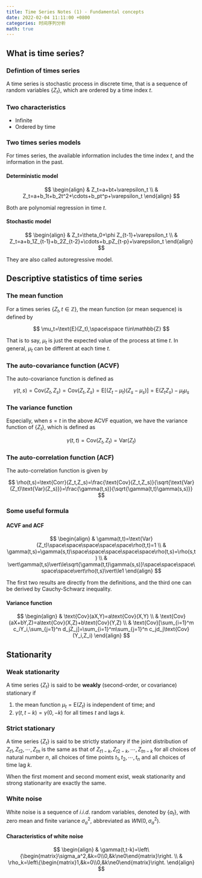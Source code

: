 ```yaml
---
title: Time Series Notes (1) - Fundamental concepts
date: 2022-02-04 11:11:00 +0800
categories: 时间序列分析
math: true
---
```


## What is time series?

### Defintion of times series

A time series is stochastic process in discrete time, that is a sequence of random variables $\{Z_t\}$, which are ordered by a time index $t$.

### Two characteristics

- Infinite
- Ordered by time

### Two times series models

For times series, the available information includes the time index $t$, and the information in the past.

#### Deterministic model

$$
\begin{align}
& Z_t=a+bt+\varepsilon_t \\
& Z_t=a+b_1t+b_2t^2+\cdots+b_pt^p+\varepsilon_t
\end{align}
$$

Both are polynomial regression in time $t$.

#### Stochastic model

$$
\begin{align}
& Z_t=\theta_0+\phi Z_{t-1}+\varepsilon_t \\
& Z_t=a+b_1Z_{t-1}+b_2Z_{t-2}+\cdots+b_pZ_{t-p}+\varepsilon_t
\end{align}
$$

They are also called autoregressive model.

## Descriptive statistics of time series

### The mean function

For a times series $\{Z_t,t\in\mathbb{Z}\}$, the mean function (or mean sequence) is defined by


$$
\mu_t=\text{E}(Z_t),\space\space t\in\mathbb{Z}
$$


That is to say, $\mu_t$ is just the expected value of the process at time $t$. In general, $\mu_t$ can be different at each time $t$.

### The auto-covariance function (ACVF)

 The auto-covariance function is defined as


$$
\gamma(t,s)=\text{Cov}(Z_t,Z_s)=\text{Cov}{(Z_t,Z_s)=\text{E}[(Z_t-\mu_t)(Z_s-\mu_s)]=\text{E}(Z_tZ_s)-\mu_t\mu_s}
$$

### The variance function

Especially, when $s=t$ in the above ACVF equation, we have the variance function of $\{Z_t\}$, which is defined as


$$
\gamma(t,t)=\text{Cov}(Z_t,Z_t)=\text{Var}(Z_t)
$$

### The auto-correlation function (ACF)

The auto-correlation function is given by


$$
\rho(t,s)=\text{Corr}(Z_t,Z_s)=\frac{\text{Cov}(Z_t,Z_s)}{\sqrt{\text{Var}(Z_t)\text{Var}(Z_s)}}=\frac{\gamma(t,s)}{\sqrt{\gamma(t,t)\gamma(s,s)}}
$$

### Some useful formula

#### ACVF and ACF

$$
\begin{align}
& \gamma(t,t)=\text{Var}(Z_t)\space\space\space\space\space\rho(t,t)=1 \\
& \gamma(t,s)=\gamma(s,t)\space\space\space\space\space\rho(t,s)=\rho(s,t) \\
& \vert\gamma(t,s)\vert\le\sqrt{\gamma(t,t)\gamma(s,s)}\space\space\space\space\space\vert\rho(t,s)\vert\le1
\end{align}
$$

The first two results are directly from the definitions, and the third one can be derived by Cauchy-Schwarz inequality.

#### Variance function

$$
\begin{align}
& \text{Cov}(aX,Y)=a\text{Cov}(X,Y) \\
& \text{Cov}(aX+bY,Z)=a\text{Cov}(X,Z)+b\text{Cov}(Y,Z) \\
& \text{Cov}[\sum_{i=1}^m c_iY_i,\sum_{j=1}^n d_jZ_j]=\sum_{i=1}^m\sum_{j=1}^n c_jd_j\text{Cov}(Y_i,Z_i)
\end{align}
$$

## Stationarity

### Weak stationarity

A time series $\{Z_t\}$ is said to be **weakly** (second-order, or covariance) stationary if

1. the mean function $\mu_t=\text{E}(Z_t)$ is independent of time; and
2. $\gamma(t,t-k)=\gamma(0,-k)$ for all times $t$ and lags $k$.

### Strict stationary

A time series $\{Z_t\}$ is said to be strictly stationary if the joint distribution of $Z_{t1},Z_{t2},\cdots,Z_{tn}$ is the same as that of $Z_{t1−k},Z_{t2−k},\cdots,Z_{tn−k}$ for all choices of natural number $n$, all choices of time points $t_1,t_2,\cdots,t_n$ and all choices of time lag $k$.

When the first moment and second moment exist, weak stationarity and strong stationarity are exactly the same.

### White noise

White noise is a sequence of $i.i.d.$ random variables, denoted by $\{a_t\}$, with zero mean and finite variance $\sigma_a^2$, abbreviated as $WN(0,\sigma_a^2)$.

#### Characteristics of white noise

$$
\begin{align}
& \gamma(t,t-k)=\left\{\begin{matrix}\sigma_a^2,&k=0\\0,&k\ne0\end{matrix}\right. \\
& \rho_k=\left\{\begin{matrix}1,&k=0\\0,&k\ne0\end{matrix}\right.
\end{align}
$$

